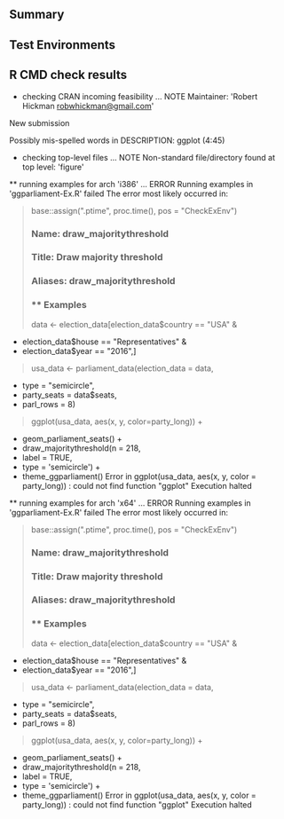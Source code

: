 ## Summary

## Test Environments

## R CMD check results

* checking CRAN incoming feasibility ... NOTE
Maintainer: 'Robert Hickman <robwhickman@gmail.com>'

New submission

Possibly mis-spelled words in DESCRIPTION:
  ggplot (4:45)

* checking top-level files ... NOTE
Non-standard file/directory found at top level:
  'figure'

** running examples for arch 'i386' ... ERROR
Running examples in 'ggparliament-Ex.R' failed
The error most likely occurred in:

> base::assign(".ptime", proc.time(), pos = "CheckExEnv")
> ### Name: draw_majoritythreshold
> ### Title: Draw majority threshold
> ### Aliases: draw_majoritythreshold
> 
> ### ** Examples
> 
> data <- election_data[election_data$country == "USA" & 
+ election_data$house == "Representatives" & 
+ election_data$year == "2016",]
> usa_data <- parliament_data(election_data = data, 
+ type = "semicircle", 
+ party_seats = data$seats, 
+ parl_rows = 8)
> ggplot(usa_data, aes(x, y, color=party_long)) + 
+ geom_parliament_seats() + 
+ draw_majoritythreshold(n = 218, 
+ label = TRUE, 
+ type = 'semicircle') + 
+ theme_ggparliament()
Error in ggplot(usa_data, aes(x, y, color = party_long)) : 
  could not find function "ggplot"
Execution halted

** running examples for arch 'x64' ... ERROR
Running examples in 'ggparliament-Ex.R' failed
The error most likely occurred in:

> base::assign(".ptime", proc.time(), pos = "CheckExEnv")
> ### Name: draw_majoritythreshold
> ### Title: Draw majority threshold
> ### Aliases: draw_majoritythreshold
> 
> ### ** Examples
> 
> data <- election_data[election_data$country == "USA" & 
+ election_data$house == "Representatives" & 
+ election_data$year == "2016",]
> usa_data <- parliament_data(election_data = data, 
+ type = "semicircle", 
+ party_seats = data$seats, 
+ parl_rows = 8)
> ggplot(usa_data, aes(x, y, color=party_long)) + 
+ geom_parliament_seats() + 
+ draw_majoritythreshold(n = 218, 
+ label = TRUE, 
+ type = 'semicircle') + 
+ theme_ggparliament()
Error in ggplot(usa_data, aes(x, y, color = party_long)) : 
  could not find function "ggplot"
Execution halted

